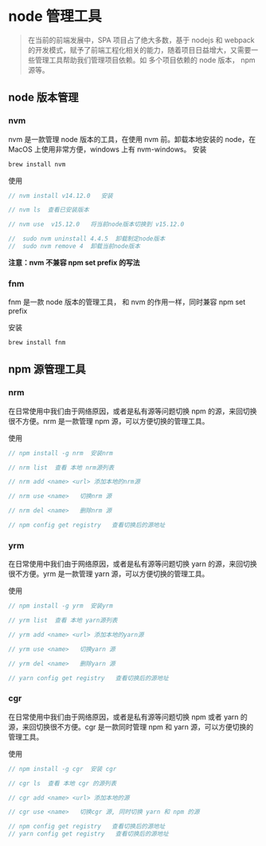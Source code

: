 # node 管理工具

> 在当前的前端发展中，SPA 项目占了绝大多数，基于 nodejs 和 webpack 的开发模式，赋予了前端工程化相关的能力，随着项目日益增大，又需要一些管理工具帮助我们管理项目依赖。如 多个项目依赖的 node 版本， npm 源等。

## node 版本管理

### nvm

nvm 是一款管理 node 版本的工具，在使用 nvm 前。卸载本地安装的 node，在 MacOS 上使用非常方便，windows 上有 nvm-windows。
安装

```sh
brew install nvm
```

使用

```js
// nvm install v14.12.0   安装

// nvm ls  查看已安装版本

// nvm use  v15.12.0   将当前node版本切换到 v15.12.0

//  sudo nvm uninstall 4.4.5  卸载制定node版本
//  sudo nvm remove 4  卸载当前node版本
```

**注意：nvm 不兼容 npm set prefix 的写法**

### fnm

fnm 是一款 node 版本的管理工具， 和 nvm 的作用一样，同时兼容 npm set prefix

安装

```sh
brew install fnm
```

## npm 源管理工具

### nrm

在日常使用中我们由于网络原因，或者是私有源等问题切换 npm 的源，来回切换很不方便。nrm 是一款管理 npm 源，可以方便切换的管理工具。

使用

```js
// npm install -g nrm  安装nrm

// nrm list  查看 本地 nrm源列表

// nrm add <name> <url> 添加本地的nrm源

// nrm use <name>   切换nrm 源

// nrm del <name>   删除nrm 源

// npm config get registry   查看切换后的源地址
```

### yrm

在日常使用中我们由于网络原因，或者是私有源等问题切换 yarn 的源，来回切换很不方便。yrm 是一款管理 yarn 源，可以方便切换的管理工具。

使用

```js
// npm install -g yrm  安装yrm

// yrm list  查看 本地 yarn源列表

// yrm add <name> <url> 添加本地的yarn源

// yrm use <name>   切换yarn 源

// yrm del <name>   删除yarn 源

// yarn config get registry   查看切换后的源地址
```

### cgr

在日常使用中我们由于网络原因，或者是私有源等问题切换 npm 或者 yarn 的源，来回切换很不方便。cgr 是一款同时管理 npm 和 yarn 源，可以方便切换的管理工具。

使用

```js
// npm install -g cgr  安装 cgr

// cgr ls  查看 本地 cgr 的源列表

// cgr add <name> <url> 添加本地的源

// cgr use <name>   切换cgr 源, 同时切换 yarn 和 npm 的源

// npm config get registry   查看切换后的源地址
// yarn config get registry   查看切换后的源地址
```
